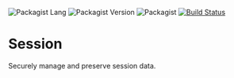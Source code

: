![Packagist Lang](https://img.shields.io/badge/PHP-%3E%3D7.2-blue.svg)
![Packagist Version](https://img.shields.io/packagist/v/Kooser/Session.svg)
![Packagist](https://img.shields.io/packagist/l/Kooser/Session.svg)
[![Build Status](https://travis-ci.org/Kooser6/Session.svg?branch=master)](https://travis-ci.org/Kooser6/Session)
# Session
Securely manage and preserve session data.

